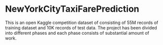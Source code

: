 # NewYorkCityTaxiFarePrediction
This is an open Kaggle competition dataset of consisting of 55M records of training dataset and 10K records of test data. 
The project has been divided into different phases and each phase consists of substantial amount of work.
